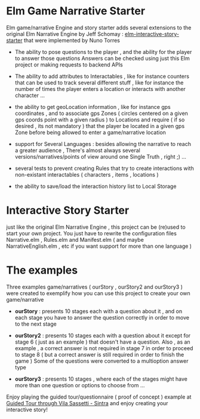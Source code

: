 # Elm Game Narrative Starter
 
Elm game/narrative Engine and story starter
adds several extensions to the original Elm Narrative Engine by Jeff Schomay  :
[elm-interactive-story-starter](https://github.com/jschomay/elm-interactive-story-starter)
that were implemented by Nuno Torres


- The ability to pose questions to the player , and the ability for the player to answer those questions
Answers can be checked using just this Elm project or  making  requests to backend APIs

- The ability to add attributes to Interactables , like for instance counters that can be used
to track several different stuff , like for instance the number of times the player enters a location or interacts with another character ...

- the ability to get geoLocation information  , like for instance gps coordinates , and to associate
gps Zones ( circles centered on a given gps coords point with a given radius ) to Locations
and require ( if so desired , its not mandatory ) that the player be located in a given gps Zone
before being allowed to enter a game/narrative location

- support for Several Languages : besides allowing the narrative to reach a greater audience ,
There's almost always several versions/narratives/points of view
around one Single Truth , right  ;)  ...

- several tests to prevent  creating Rules that try to create interactions with non-existant interactables ( characters , items , locations )

- the ability to save/load the interaction history list to Local Storage



# Interactive Story Starter

just like the original Elm Narrative Engine , this project can be (re)used to start your own project.
You just have to rewrite the configuration files  Narrative.elm , Rules.elm and Manifest.elm ( and maybe NarrativeEnglish.elm , etc if you want support for more than one language )


# The examples
Three examples game/narratives ( ourStory , ourStory2 and ourStory3 ) were created
to exemplify how you can use this project to create your own game/narrative


-  __ourStory__ : presents 10 stages each with a question about it , and on each stage you have to answer the question correctly in order to move to the next stage

-  __ourStory2__ : presents 10 stages each with a question about it except for stage 6 ( just as an example ) that doesn't have a question.
Also , as an example , a correct answer is not required in stage 7 in order to proceed to stage 8  ( but a correct answer is still required in order to finish the game )
Some of the questions were converted to a multioption answer type

-  __ourStory3__ : presents 10 stages , where each of the stages might have more than one question or options to choose from ...



Enjoy playing the  guided tour/questionnaire ( proof of concept ) example at
[Guided Tour through Vila Sassetti - Sintra](https://sintraubuntuer.github.io/pages/guided-tour-through-vila-sassetti-sintra.html)
and enjoy creating your interactive story!
